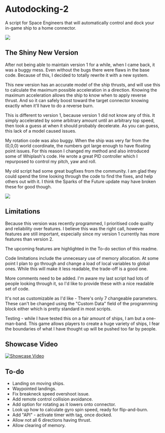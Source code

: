 # Autodocking-2
A script for Space Engineers that will automatically control and dock your in-game ship to a home connector.

![](https://raw.githubusercontent.com/ksqk34/Autodocking-2/master/Autodocking%202/gifs/DockingSequence.gif)

## The Shiny New Version
After not being able to maintain version 1 for a while, when I came back, it was a buggy mess. Even without the bugs there were flaws in the base code. Because of this, I decided to totally rewrite it with a new system.

This new version has an accurate model of the ship thrusts, and will use this to calculate the maximum possible acceleration in a direction. Knowing the maximum acceleration allows the ship to know when to apply reverse thrust. And so it can safely boost toward the target connector knowing exactly when it'll have to do a reverse burn.

This is different to version 1, because version 1 did not know any of this. It simply accelerated by some arbitrary amount until an arbitrary top speed, then took a guess at when it should probably decelerate. As you can guess, this lack of a model caused issues.

My rotation code was also buggy. When the ship was very far from the (0,0,0) world coordinate, the numbers got large enough to have floating point issues. For this reason I changed my method and also introduced some of Whiplash's code. He wrote a great PID controller which I repurposed to control my pitch, yaw and roll.

My old script had some great bugfixes from the community. I am glad they could spend the time looking through the code to find the fixes, and help others out with it. I think the Sparks of the Future update may have broken these for good though.

![](https://raw.githubusercontent.com/ksqk34/Autodocking-2/master/Autodocking%202/gifs/DockingSequence4.gif)

## Limitations
Because this version was recently programmed, I prioritised code quality and reliability over features. I believe this was the right call, however features are still important, especially since my version 1 currently has more features than version 2.

The upcoming features are highlighted in the To-do section of this readme.

Code limitations include the unnecesary use of memory allocation. At some point I plan to go through and change a load of local variables to global ones. While this will make it less readable, the trade-off is a good one.

More comments need to be added. I'm aware my last script had lots of people looking through it, so I'd like to provide these with a nice readable set of code.

It's not as customizable as I'd like - There's only 7 changeable parameters. These can't be changed using the "Custom Data" field of the programming block either which is pretty standard in most scripts.

Testing - while I have tested this on a fair amount of ships, I am but a one-man-band. This game allows players to create a huge variety of ships, I fear the boundaries of what I have thought up will be pushed too far by people.


## Showcase Video
[![Showcase Video](http://img.youtube.com/vi/Ogm4yzAaqEg/0.jpg)](http://www.youtube.com/watch?v=Ogm4yzAaqEg)

## To-do
- Landing on moving ships.
- Waypointed landings.
- Fix breakneck speed overshoot issue.
- Add remote control collision avoidance.
- Add option for rotating as it lowers onto connector.
- Look up how to calculate gyro spin speed, ready for flip-and-burn.
- Add "API" - activate timer with tag, once docked.
- Allow not all 6 directions having thrust.
- Allow clearing of memory.
